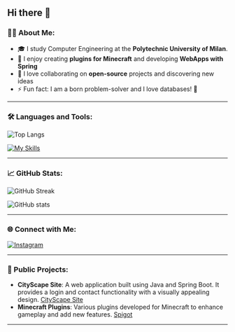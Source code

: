 ## Hi there 👋
### 👨‍💻 About Me:
- 🎓 I study Computer Engineering at the **Polytechnic University of Milan**.
- 🔧 I enjoy creating **plugins for Minecraft** and developing **WebApps with Spring**
- 👥 I love collaborating on **open-source** projects and discovering new ideas
- ⚡ Fun fact: I am a born problem-solver and I love databases! 🧩

---

### 🛠️ Languages and Tools:
![Top Langs](https://github-readme-stats.vercel.app/api/top-langs/?username=GGNado&layout=compact&theme=radical)  

    
[![My Skills](https://skillicons.dev/icons?i=java,c,cpp,python,mysql,html,css,arduino,maven,idea,clion,pycharm,sublime,linux,apple)](https://skillicons.dev)  

---

### 📈 GitHub Stats:
<!-- Trovi più opzioni per personalizzare il tema delle statistiche qui: https://github.com/anuraghazra/github-readme-stats -->
![GitHub Streak](https://github-readme-streak-stats.herokuapp.com/?user=GGNado&theme=radical)  

    
![GitHub stats](https://github-readme-stats.vercel.app/api?username=GGNado&show_icons=true&theme=radical)

---

### 🌐 Connect with Me:
<!--
[![LinkedIn](https://img.shields.io/badge/LinkedIn-0A66C2?style=for-the-badge&logo=linkedin&logoColor=white)](https://www.linkedin.com/in/tuo-profilo)
[![Twitter](https://img.shields.io/badge/Twitter-1DA1F2?style=for-the-badge&logo=twitter&logoColor=white)](https://twitter.com/tuo-profilo)
[![Website](https://img.shields.io/badge/Portfolio-FF5722?style=for-the-badge&logo=web&logoColor=white)](https://tuo-sito.com)
-->

[![Instagram](https://img.shields.io/badge/Instagram-E4405F?style=for-the-badge&logo=instagram&logoColor=white)](https://www.instagram.com/just.luii_/)

---

### 🌟 Public Projects:
- **CityScape Site**: A web application built using Java and Spring Boot. It provides a login and contact functionality with a visually appealing design. [CityScape Site](cityscape.vpsgh.it:8080)
- **Minecraft Plugins**: Various plugins developed for Minecraft to enhance gameplay and add new features. [Spigot](https://www.spigotmc.org/members/ggpernado.1498846/)

---
